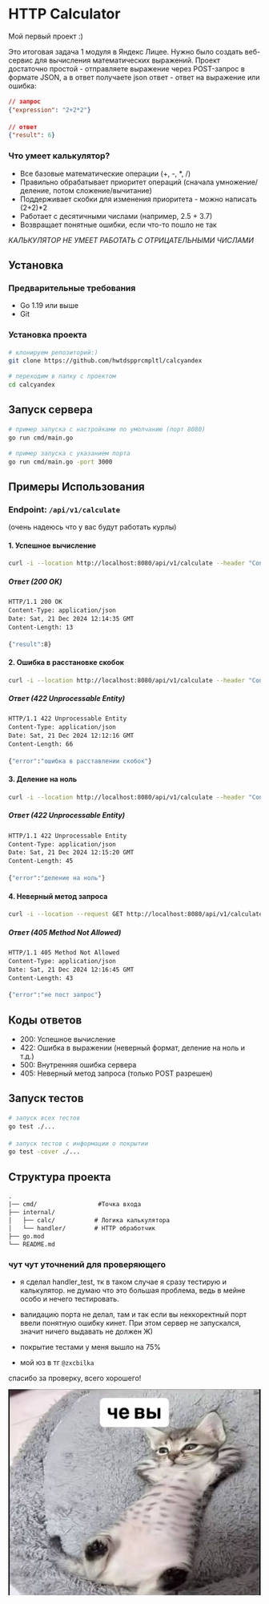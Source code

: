# HTTP Calculator

Мой первый проект :)

Это итоговая задача 1 модуля в Яндекс Лицее. Нужно было создать веб-сервис для вычисления математических выражений. Проект достаточно простой - отправляете выражение через POST-запрос в формате JSON, а в ответ получаете json ответ - ответ на выражение или ошибка:

```json
// запрос
{"expression": "2+2*2"}

// ответ
{"result": 6}
```
### Что умеет калькулятор?
- Все базовые математические операции (+, -, *, /)
- Правильно обрабатывает приоритет операций (сначала умножение/деление, потом сложение/вычитание)
- Поддерживает скобки для изменения приоритета - можно написать (2+2)*2
- Работает с десятичными числами (например, 2.5 + 3.7)
- Возвращает понятные ошибки, если что-то пошло не так

*КАЛЬКУЛЯТОР НЕ УМЕЕТ РАБОТАТЬ С ОТРИЦАТЕЛЬНЫМИ ЧИСЛАМИ*


## Установка

### Предварительные требования
- Go 1.19 или выше
- Git

### Установка проекта
```bash
# клонируем репозиторий:)
git clone https://github.com/hwtdspprcmpltl/calcyandex
```
```bash
# переходим в папку с проектом
cd calcyandex
```

## Запуск сервера
```bash
# пример запуска с настройками по умолчанию (порт 8080)
go run cmd/main.go
```
```bash
# пример запуска с указанием порта
go run cmd/main.go -port 3000
```

## Примеры Использования

### Endpoint: `/api/v1/calculate`

(очень надеюсь что у вас будут работать курлы)

#### 1. Успешное вычисление
```bash
curl -i --location http://localhost:8080/api/v1/calculate --header "Content-Type: application/json" --data "{\"expression\": \"(2+2)*2\"}"
```
##### Ответ (200 OK)
```bash
HTTP/1.1 200 OK
Content-Type: application/json
Date: Sat, 21 Dec 2024 12:14:35 GMT
Content-Length: 13

{"result":8}
```

#### 2. Ошибка в расстановке скобок
```bash
curl -i --location http://localhost:8080/api/v1/calculate --header "Content-Type: application/json" --data "{\"expression\": \"(2+2)*2)\"}"
```
##### Ответ (422 Unprocessable Entity)
```bash
HTTP/1.1 422 Unprocessable Entity
Content-Type: application/json
Date: Sat, 21 Dec 2024 12:12:16 GMT
Content-Length: 66

{"error":"ошибка в расставлении скобок"}
```

#### 3. Деление на ноль
```bash
curl -i --location http://localhost:8080/api/v1/calculate --header "Content-Type: application/json" --data "{\"expression\": \"2/0\"}"
```
##### Ответ (422 Unprocessable Entity)
```bash
HTTP/1.1 422 Unprocessable Entity
Content-Type: application/json
Date: Sat, 21 Dec 2024 12:15:20 GMT
Content-Length: 45

{"error":"деление на ноль"}
```

#### 4. Неверный метод запроса
```bash
curl -i --location --request GET http://localhost:8080/api/v1/calculate
```
##### Ответ (405 Method Not Allowed)
```bash
HTTP/1.1 405 Method Not Allowed
Content-Type: application/json
Date: Sat, 21 Dec 2024 12:16:45 GMT
Content-Length: 43

{"error":"не пост запрос"}
```

## Коды ответов
- 200: Успешное вычисление
- 422: Ошибка в выражении (неверный формат, деление на ноль и т.д.)
- 500: Внутренняя ошибка сервера
- 405: Неверный метод запроса (только POST разрешен)

## Запуск тестов
```bash
# запуск всех тестов
go test ./...

# запуск тестов с информации о покрытии
go test -cover ./...
```


## Структура проекта
```
.
|── cmd/                 #Точка входа
├── internal/
│   ├── calc/           # Логика калькулятора
│   └── handler/        # HTTP обработчик
├── go.mod
└── README.md
```

### чут чут уточнений для проверяющего
- я сделал handler_test, тк в таком случае я сразу тестирую и калькулятор. не думаю что это большая проблема, ведь в мейне особо и нечего тестировать.

- валидацию порта не делал, там и так если вы неккоректный порт ввели понятную ошибку кинет. При этом сервер не запускался, значит ничего выдавать не должен Ж)

- покрытие тестами у меня вышло на 75% 

- мой юз в тг ```@zxcbilka```

спасибо за проверку, всего хорошего!


![эщкерее](internal/important.jpg)